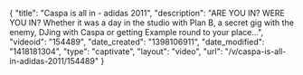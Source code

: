 {
    "title": "Caspa is all in - adidas 2011",
    "description": "ARE YOU IN? WERE YOU IN? Whether it was a day in the studio with Plan B, a secret gig with the enemy, DJing with Caspa or getting Example round to your place...",
    "videoid": "154489",
    "date_created": "1398106911",
    "date_modified": "1418181304",
    "type": "captivate",
    "layout": "video",
    "url": "\/v\/caspa-is-all-in-adidas-2011\/154489"
}